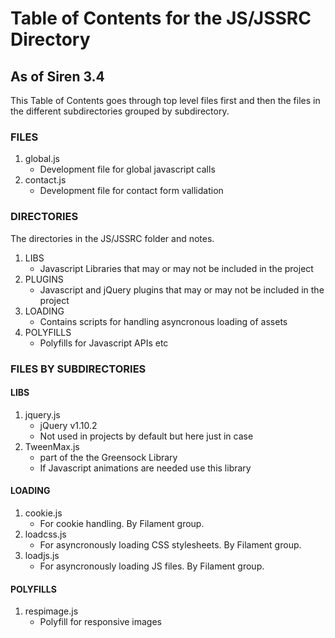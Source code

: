 # Table of Contents for the JS/JSSRC Directory #
## As of Siren 3.4 ##
This Table of Contents goes through top level files first and then the files in the different subdirectories grouped by subdirectory.

### FILES ###
1. global.js
	- Development file for global javascript calls
2. contact.js
	- Development file for contact form vallidation



### DIRECTORIES ###
The directories in the JS/JSSRC folder and notes.

1. LIBS
	- Javascript Libraries that may or may not be included in the project
2. PLUGINS
	- Javascript and jQuery plugins that may or may not be included in the project
3. LOADING
	- Contains scripts for handling asyncronous loading of assets
4. POLYFILLS
	- Polyfills for Javascript APIs etc


### FILES BY SUBDIRECTORIES ###

#### LIBS ####
1. jquery.js
	- jQuery v1.10.2
	- Not used in projects by default but here just in case
2. TweenMax.js
	- part of the the Greensock Library
	- If Javascript animations are needed use this library

#### LOADING ####
1. cookie.js
	- For cookie handling. By Filament group.
2. loadcss.js
	- For asyncronously loading CSS stylesheets. By Filament group.
3. loadjs.js
	- For asyncronously loading JS files. By Filament group. 


#### POLYFILLS ####
1. respimage.js
	- Polyfill for responsive images

